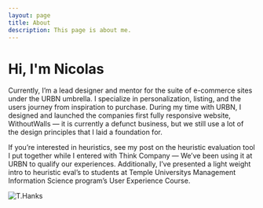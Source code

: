 ```yaml
---
layout: page
title: About
description: This page is about me.
---
```

# Hi, I'm Nicolas
Currently, I’m a lead designer and mentor for the suite of e-commerce sites under the URBN umbrella. I specialize in personalization, listing, and the users journey from inspiration to purchase. During my time with URBN, I designed and launched the companies first fully responsive website, WithoutWalls — it is currently a defunct business, but we still use a lot of the design principles that I laid a foundation for.

If you’re interested in heuristics, see my post on the heuristic evaluation tool I put together while I entered with Think Company — We’ve been using it at URBN to qualify our experiences. Additionally, I’ve presented a light weight intro to heuristic eval’s to students at Temple Universitys Management Information Science program’s User Experience Course.


![T.Hanks](coianac.github.io/img/thanks.gif)
